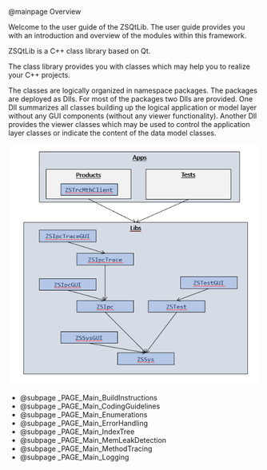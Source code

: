 @mainpage Overview

Welcome to the user guide of the ZSQtLib.
The user guide provides you with an introduction and overview of the modules within this framework.

ZSQtLib is a C++ class library based on Qt.

The class library provides you with classes which may help you to realize your C++ projects.

The classes are logically organized in namespace packages. The packages are deployed as Dlls.
For most of the packages two Dlls are provided. One Dll summarizes all classes building up the
logical application or model layer without any GUI components (without any viewer functionality).
Another Dll provides the viewer classes which may be used to control the application layer
classes or indicate the content of the data model classes.

![Packages](Packages.png)

- @subpage _PAGE_Main_BuildInstructions
- @subpage _PAGE_Main_CodingGuidelines
- @subpage _PAGE_Main_Enumerations
- @subpage _PAGE_Main_ErrorHandling
- @subpage _PAGE_Main_IndexTree
- @subpage _PAGE_Main_MemLeakDetection
- @subpage _PAGE_Main_MethodTracing
- @subpage _PAGE_Main_Logging
